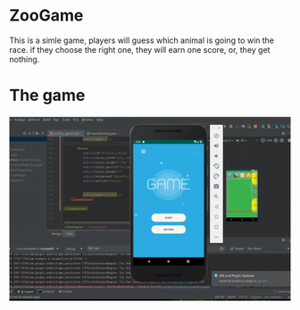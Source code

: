 # ZooGame
This is a simle game, players will guess which animal is going to win the race.
if they choose the right one, they will earn one score, or, they get nothing.
# The game
![Design](game.gif)
